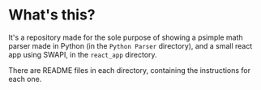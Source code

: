 # What's this?

It's a repository made for the sole purpose of showing a psimple math parser made in Python (in the `Python Parser` directory), and a small react app using SWAPI, in the `react_app` directory.

There are README files in each directory, containing the instructions for each one.
